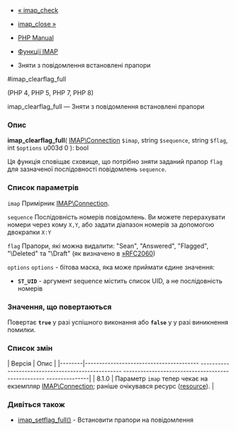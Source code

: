 - [« imap_check](function.imap-check.md)
- [imap_close »](function.imap-close.md)

- [PHP Manual](index.md)
- [Функції IMAP](ref.imap.md)
- Зняти з повідомлення встановлені прапори

#imap_clearflag_full

(PHP 4, PHP 5, PHP 7, PHP 8)

imap_clearflag_full — Зняти з повідомлення встановлені прапори

### Опис

**imap_clearflag_full**(
[IMAP\Connection](class.imap-connection.md) `$imap`,
string `$sequence`,
string `$flag`,
int `$options` u003d 0
): bool

Ця функція сповіщає сховище, що потрібно зняти заданий прапор
`flag` для зазначеної послідовності повідомлень `sequence`.

### Список параметрів

`imap`
Примірник [IMAP\Connection](class.imap-connection.md).

`sequence`
Послідовність номерів повідомлень. Ви можете перерахувати номери через
кому `X,Y`, або задати діапазон номерів за допомогою двокрапки `X:Y`

`flag`
Прапори, які можна видалити: "Sean", "Answered", "Flagged",
"\\Deleted" та "\\Draft" (як визначено в
[»RFC2060](http://www.faqs.org/rfcs/rfc2060))

`options`
`options` - бітова маска, яка може приймати єдине
значення:

- **`ST_UID`** - аргумент sequence містить список UID, а не
послідовність номерів

### Значення, що повертаються

Повертає **`true`** у разі успішного виконання або **`false`** у
у разі виникнення помилки.

### Список змін

| Версія | Опис |
|--------|---------------------------------------- -------------------------------------------------- -------------------------------------------------- ---------------|
| 8.1.0 | Параметр `imap` тепер чекає на екземпляр [IMAP\Connection](class.imap-connection.md); раніше очікувався ресурс ([resource](language.types.resource.md)). |

### Дивіться також

- [imap_setflag_full()](function.imap-setflag-full.md) - Встановити
прапори на повідомлення

